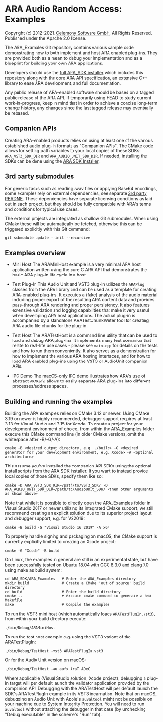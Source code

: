 # ARA Audio Random Access: Examples

Copyright (c) 2012-2021, [Celemony Software GmbH](https://www.celemony.com), All Rights Reserved.
Published under the Apache 2.0 license.

The ARA_Examples Git repository contains various sample code demonstrating how to both implement
and host ARA enabled plug-ins. They are provided both as a mean to debug your implementation and
as a blueprint for building your own ARA applications.

Developers should use the [full ARA_SDK installer](https://github.com/Celemony/ARA_SDK) which
includes this repository along with the core ARA API specification, an extensive C++ library to ease
ARA development, and full documentation.

Any public release of ARA-enabled software should be based on a tagged public release of the ARA API.
If temporarily using HEAD to study current work-in-progress, keep in mind that in order to achieve a
concise long-term change history, any changes since the last tagged release may eventually be rebased.


## Companion APIs

Creating ARA-enabled products relies on using at least one of the various established audio plug-in
formats as "Companion APIs". The CMake code allows for setting path variables to your local copies
of these SDKs: `ARA_VST3_SDK_DIR` and `ARA_AUDIO_UNIT_SDK_DIR`. If needed, installing the SDKs
can be done using the [ARA SDK Installer](https://github.com/Celemony/ARA_SDK).


## 3rd party submodules

For generic tasks such as reading .wav files or applying Base64 encodings, some examples rely on
external dependencies, see separate [3rd party README](3rdParty/README.md). These dependencies
have separate licensing conditions as laid out in each project, but they should be fully compatible
with ARA's terms and conditions for typical use cases.

The external projects are integrated as shallow Git submodules. When using CMake these will be
automatically be fetched, otherwise this can be triggered explicitly with this Git command:

    git submodule update --init --recursive


## Examples overview

- Mini Host
The ARAMiniHost example is a very minimal ARA host application written using the pure C ARA API
that demonstrates the basic ARA plug-in life cycle in a host.

- Test Plug-In
This Audio Unit and VST3 plug-in utilizes the `ARAPlug` classes from the ARA library and can be
used as a template for creating ARA-enabled plug-ins. It executes a (fake) analysis of the audio
material including proper export of the resulting ARA content data and provides pass-through
ARA rendering and proper persistency.
It also features extensive validation and logging capabilities that make it very useful when
developing ARA host applications.
The actual plug-in is accompanied by a standalone ARATestChunkWriter tool for creating
ARA audio file chunks for the plug-in.

- Test Host
The ARATestHost is a command line utility that can be used to load and debug ARA plug-ins.
It implements many test scenarios that relate to real-life use cases - please see `main.cpp`
for details on the tests and how to run them conveniently.
It also serves as a demonstration for how to implement the various ARA hosting interfaces,
and for how to load ARA enabled plug-ins using the VST3 or AudioUnit companion APIs.

- IPC Demo
The macOS-only IPC demo illustrates how ARA's use of abstract `ARARefs` allows to easily separate
ARA plug-ins into different processes/address spaces.


## Building and running the examples

Building the ARA examples relies on CMake 3.12 or newer. Using CMake 3.19 or newer is highly
recommended, debugger support requires at least 3.13 for Visual Studio and 3.15 for Xcode.
To create a project for your development environment of choice, from within the ARA_Examples folder
execute this CMake command line (in older CMake versions, omit the whitespace after -B/-G/-A):

    cmake -B <desired output directory, e.g. ./build> -G <desired generator for your development environment, e.g. Xcode> -A <optional architecture>

This assume you've installed the companion API SDKs using the optional install scripts from the
ARA SDK installer. If you want to instead provide local copies of those SDKs, specify them like so:

    cmake -D ARA_VST3_SDK_DIR=/path/to/VST3_SDK/ -D ARA_AUDIO_UNIT_SDK_DIR=/path/to/AudioUnit_SDK/ <then other arguments as shown above>

Note that while it is possible to directly open the ARA_Examples folder in Visual Studio 2017 or
newer utilizing its integrated CMake support, we still recommend creating an explicit solution due
to its superior project layout and debugger support, e.g. for VS2019:

    cmake -B build -G "Visual Studio 16 2019" -A x64

To properly handle signing and packaging on macOS, the CMake support is currently explicitly
limited to creating an Xcode project:

    cmake -G "Xcode" -B build

On Linux, the examples in general are still in an experimental state, but have been successfully
tested on Ubuntu 18.04 with GCC 8.3.0 and clang 7.0 using make as build system:

    cd ARA_SDK/ARA_Examples   # Enter the ARA_Examples directory
    mkdir build               # Create a CMake 'out of source' build directory
    cd build                  # Enter the build directory
    cmake ..                  # Execute cmake command to generate a GNU Makefile
    make                      # Compile the examples

To run the VST3 mini host (which automatically loads `ARATestPlugIn.vst3`), from within your build
directory execute:

    ./bin/Debug/ARAMiniHost

To run the test host example e.g. using the VST3 variant of the ARATestPlugIn:

    ./bin/Debug/TestHost -vst3 ARATestPlugIn.vst3

Or for the Audio Unit version on macOS:

    ./bin/Debug/TestHost -au aufx AraT ADeC

Where applicable (Visual Studio solution, Xcode project), debugging a plug-in target will per
default launch the validator application provided by the companion API. Debugging with the
ARATestHost will per default launch the SDK's ARATestPlugIn example in its VST3 incarnation.
Note that on macOS, debugging an Audio Unit with Apple's `auvaltool` might not be possible on your
machine due to System Integrity Protection. You will need to run `auvaltool` without attaching the
debugger in that case (by unchecking "Debug executable" in the scheme's "Run" tab).
